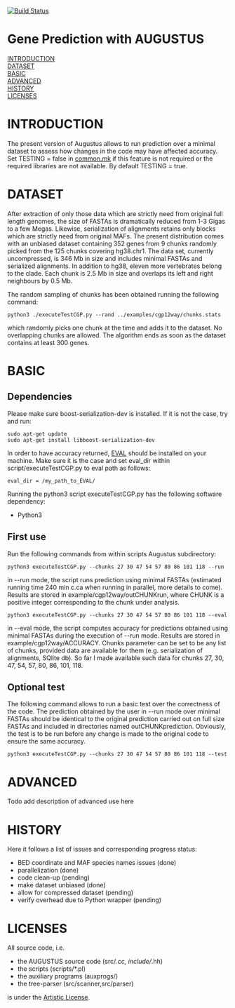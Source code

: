 [![Build Status](https://travis-ci.org/Gaius-Augustus/Augustus.svg?branch=master)](https://travis-ci.org/Gaius-Augustus/Augustus)

# Gene Prediction with AUGUSTUS

[INTRODUCTION](#introduction)  
[DATASET](#dataset)  
[BASIC](#basic)  
[ADVANCED](#advanced)  
[HISTORY](#history)  
[LICENSES](#licenses)  

# INTRODUCTION

The present version of Augustus allows to run prediction over a minimal dataset to assess how changes in the code may have affected accuracy. Set TESTING = false in [common.mk](common.mk) if this feature is not required or the required libraries are not available. By default TESTING = true.

# DATASET

After extraction of only those data which are strictly need from original full length genomes, the size of FASTAs is dramatically reduced from 1-3 Gigas to a few Megas. Likewise, serialization of alignments retains only blocks which are strictly need from original MAFs. The present distribution comes with an unbiased dataset containing 352 genes from 9 chunks randomly picked from the 125 chunks covering hg38.chr1. The data set, currently uncompressed, is 346 Mb in size and includes minimal FASTAs and serialized alignments. In addition to hg38, eleven more vertebrates belong to the clade. Each chunk is 2.5 Mb in size and overlaps its left and right neighbours by 0.5 Mb. 

The random sampling of chunks has been obtained running the following command:
```
python3 ./executeTestCGP.py --rand ../examples/cgp12way/chunks.stats
```
which randomly picks one chunk at the time and adds it to the dataset. No overlapping chunks are allowed. The algorithm ends as soon as the dataset contains at least 300 genes.

# BASIC

## Dependencies

Please make sure boost-serialization-dev is installed. If it is not the case, try and run:

```
sudo apt-get update
sudo apt-get install libboost-serialization-dev
```
In order to have accuracy returned, [EVAL](https://mblab.wustl.edu/software/download/eval-2.2.8.tar.gz) should be installed on your machine. Make sure it is the case and set eval_dir within script/executeTestCGP.py to eval path as follows:

```
eval_dir = /my_path_to_EVAL/
```

Running the python3 script executeTestCGP.py has the following software dependency:
  - Python3

## First use

Run the following commands from within scripts Augustus subdirectory:
```
python3 executeTestCGP.py --chunks 27 30 47 54 57 80 86 101 118 --run
```
in --run mode, the script runs prediction using minimal FASTAs (estimated running time 240 min c.ca when running in parallel, more details to come). Results are stored in example/cgp12way/outCHUNKrun, where CHUNK is a positive integer corresponding to the chunk under analysis.
```
python3 executeTestCGP.py --chunks 27 30 47 54 57 80 86 101 118 --eval 
```
in --eval mode, the script computes accuracy for predictions obtained using minimal FASTAs during the execution of --run mode. Results are stored in example/cgp12way/ACCURACY. Chunks parameter can be set to be any list of chunks, provided data are available for them (e.g. serialization of alignments, SQlite db). So far I made available such data for chunks 27, 30, 47, 54, 57, 80, 86, 101, 118.

## Optional test
The following command allows to run a basic test over the correctness of the code. The prediction obtained by the user in --run mode over minimal FASTAs should be identical to the original prediction carried out on full size FASTAs and included in directories named outCHUNKprediction. Obviously, the test is to be run before any change is made to the original code to ensure the same accuracy.
```
python3 executeTestCGP.py --chunks 27 30 47 54 57 80 86 101 118 --test
```

# ADVANCED

Todo add description of advanced use here

# HISTORY

Here it follows a list of issues and corresponding progress status:
  - BED coordinate and MAF species names issues (done)
  - parallelization (done)
  - code clean-up (pending)
  - make dataset unbiased (done)
  - allow for compressed dataset (pending)
  - verify overhead due to Python wrapper (pending)

# LICENSES

All source code, i.e.
  - the AUGUSTUS source code (src/*.cc, include/*.hh)
  - the scripts (scripts/*.pl)
  - the auxiliary programs (auxprogs/)
  - the tree-parser (src/scanner,src/parser)
  
is under the [Artistic License](src/LICENSE.TXT).
